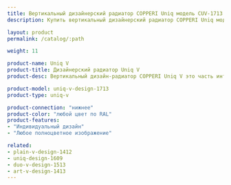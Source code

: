 ```yaml
---
title: Вертикальный дизайнерский радиатор COPPERI Uniq модель CUV-1713
description: Купить вертикальный дизайнерский радиатор COPPERI Uniq модель CUV-1713 по цене производителя в Москве.

layout: product
permalink: /catalog/:path

weight: 11

product-name: Uniq V
product-title: Дизайнерский радиатор Uniq V
product-desc: Вертикальный дизайн-радиатор COPPERI Uniq V это часть интерьера, которой можно любоваться бесконечно. Строгая форма и яркое оформление передней панели мгновенно обращают на себя внимание и не дают отвести взгляд.

product-model: uniq-v-design-1713
product-type: uniq-v

product-connection: "нижнее"
product-color: "любой цвет по RAL"
product-features:
- "Индивидуальный дизайн"
- "Любое полноцветное изображение"

related:
- plain-v-design-1412
- uniq-design-1609
- duo-v-design-1513
- art-v-design-1413
---
```

